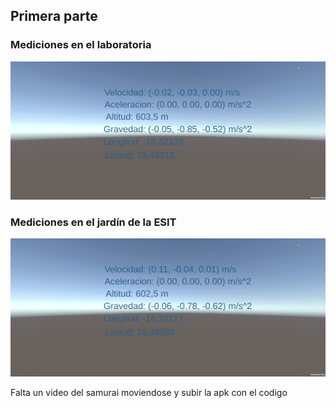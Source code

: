 ## Primera parte
### Mediciones en el laboratoria
![Laboratorio](./laboratorio.jpg)
### Mediciones en el jardín de la ESIT
![Jardin](./jardin.jpg)

Falta un video del samurai moviendose y subir la apk con el codigo
